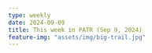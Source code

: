 ```yaml
---
type: weekly
date: 2024-09-09
title: This week in PATR (Sep 9, 2024)
feature-img: "assets/img/big-trail.jpg"
---
```



